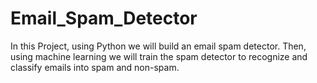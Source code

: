 # Email_Spam_Detector
In this Project, using Python we will build an email spam detector. Then, using machine learning we will train the spam detector to recognize and classify emails into spam and non-spam.
